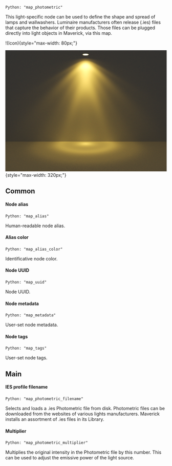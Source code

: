 `Python: "map_photometric"`

This light-specific node can be used to define the shape and spread of lamps and wallwashers. Luminaire manufacturers often release (.ies) files that capture the behavior of their products. Those files can be plugged directly into light objects in Maverick, via this map.

!(Icon){style="max-width: 80px;"}



![Photometric example](map_photometric.png "Photometric example"){style="max-width: 320px;"}

## Common

#### Node alias
`Python: "map_alias"`

Human-readable node alias.

#### Alias color
`Python: "map_alias_color"`

Identificative node color.

#### Node UUID
`Python: "map_uuid"`

Node UUID.

#### Node metadata
`Python: "map_metadata"`

User-set node metadata.

#### Node tags
`Python: "map_tags"`

User-set node tags.

## Main

#### IES profile filename
`Python: "map_photometric_filename"`

Selects and loads a .ies Photometric file from disk. Photometric files can be downloaded from the websites of various lights manufacturers. Maverick installs an assortment of .ies files in its Library.

#### Multiplier
`Python: "map_photometric_multiplier"`

Multiplies the original intensity in the Photometric file by this number. This can be used to adjust the emissive power of the light source.

